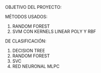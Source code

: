 OBJETIVO DEL PROYECTO:

MÉTODOS USADOS:
1. RANDOM FOREST
2. SVM CON KERNELS LINEAR POLY Y RBF


DE CLASIFICACIÓN:
1. DECISION TREE
2. RANDOM FOREST
3. SVC
4. RED NEURONAL MLPC
   
